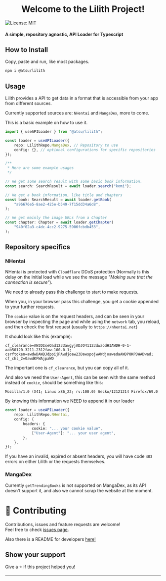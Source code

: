 <h1 align="center">Welcome to the Lilith Project!</h1>
<p>
  <a href="#" target="_blank">
    <img alt="License: MIT" src="https://img.shields.io/badge/License-MIT-yellow.svg" />
  </a>
</p>

#### A simple, repository agnostic, API Loader for Typescript

## How to Install

Copy, paste and run, like most packages.

```sh
npm i @atsu/lilith
```

## Usage

Lilith provides a API to get data in a format that is accessible from your app from different sources.

Currently supported sources are: `NHentai` and `MangaDex`, more to come.

This is a basic example on how to use it.

```ts
import { useAPILoader } from "@atsu/lilith";

const loader = useAPILoader({
    repo: LilithRepo.MangaDex, // Repository to use
    config: {}, // optional configurations for specific repositories
});

/**
 * Here are some example usages
 */

// We get some search result with some basic book information.
const search: SearchResult = await loader.search("komi");

// We get a book information, like title and chapters
const book: SearchResult = await loader.getBook(
    "a96676e5-8ae2-425e-b549-7f15dd34a6d8",
);

// We get mainly the image URLs from a Chapter
const chapter: Chapter = await loader.getChapter(
    "940f02a3-c4dc-4cc2-9275-5906fcbdb453",
);
```

## Repository specifics

### NHentai

NHentai is protected with `Cloudflare` DDoS protection (Normally is this delay on the initial load while we see the message _"Making sure that the connection is secure"_).

We need to already pass this challenge to start to make requests.

When you, in your browser pass this challenge, you get a cookie appended to your further requests.

The `cookie` value is on the request headers, and can be seen in your browser by inspecting the page and while using the `network` tab, you reload, and then check the first request (usually to `https://nhentai.net`)

It should look like this (example):

```
cf_clearance=AWJDIseOad1233awgyjADJO41123dwaodHIAWDH-0-1-aab50120.3211.2312faw-100.0.1; csrftoken=awdwDAWDJdpoijPAwdjoaw23DawspojwAWdjoawedaAWDPOKPDWADwad; cf_chl_2=0awdKFWAjpaWD
```

The important one is `cf_clearance`, but you can copy all of it.

And also we need the `User-Agent`, this can be seen with the same method instead of `cookie`, should be something like this:

```
Mozilla/1.0 (X41; Linux x86_22; rv:100.0) Gecko/12121214 Firefox/69.0
```

By knowing this information we NEED to append it in our loader

```ts
const loader = useAPILoader({
    repo: LilithRepo.NHentai,
    config: {
        headers: {
            cookie: "... your cookie value",
            ["User-Agent"]: "... your user agent",
        },
    },
});
```

If you have an invalid, expired or absent headers, you will have code `403` errors on either Lilith or the requests themselves.

### MangaDex

Currently `getTrendingBooks` is not supported on MangaDex, as its API doesn't support it, and also we cannot scrap the website at the moment.

# 🤝 Contributing

Contributions, issues and feature requests are welcome!<br />Feel free to check [issues page](https://github.com/Tsukugi/Lilith/issues).

Also there is a README for developers [here!](./README_DEV.md)

## Show your support

Give a ⭐️ if this project helped you!

---
